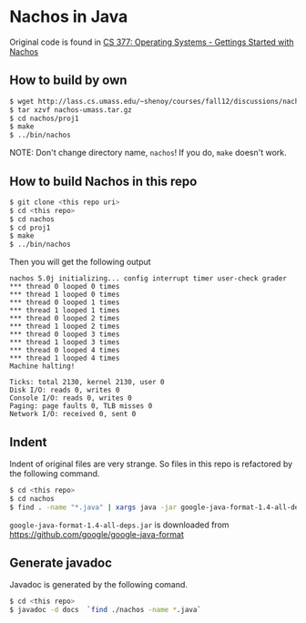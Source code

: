# Nachos in Java

Original code is found in [CS 377: Operating Systems - Gettings Started with Nachos](http://lass.cs.umass.edu/~shenoy/courses/fall12/discussions/nachos/)


## How to build by own

```bash
$ wget http://lass.cs.umass.edu/~shenoy/courses/fall12/discussions/nachos/nachos-umass.tar.gz
$ tar xzvf nachos-umass.tar.gz 
$ cd nachos/proj1 
$ make 
$ ../bin/nachos 
```

NOTE: Don't change directory name, `nachos`! If you do, `make` doesn't work.

## How to build Nachos in this repo

```bash
$ git clone <this repo uri>
$ cd <this repo>
$ cd nachos
$ cd proj1
$ make 
$ ../bin/nachos 
```

Then you will get the following output

```
nachos 5.0j initializing... config interrupt timer user-check grader
*** thread 0 looped 0 times
*** thread 1 looped 0 times
*** thread 0 looped 1 times
*** thread 1 looped 1 times
*** thread 0 looped 2 times
*** thread 1 looped 2 times
*** thread 0 looped 3 times
*** thread 1 looped 3 times
*** thread 0 looped 4 times
*** thread 1 looped 4 times
Machine halting!

Ticks: total 2130, kernel 2130, user 0
Disk I/O: reads 0, writes 0
Console I/O: reads 0, writes 0
Paging: page faults 0, TLB misses 0
Network I/O: received 0, sent 0
```

## Indent

Indent of original files are very strange. So files in this repo is refactored by the following command.

```bash
$ cd <this repo>
$ cd nachos
$ find . -name "*.java" | xargs java -jar google-java-format-1.4-all-deps.jar --replace
```

`google-java-format-1.4-all-deps.jar` is downloaded from https://github.com/google/google-java-format

## Generate javadoc

Javadoc is generated by the following comand.

```bash
$ cd <this repo>
$ javadoc -d docs  `find ./nachos -name *.java`
```
